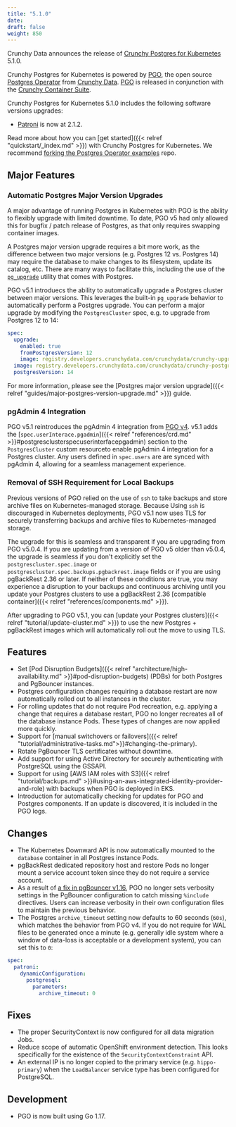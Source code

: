 ```yaml
---
title: "5.1.0"
date:
draft: false
weight: 850
---
```


Crunchy Data announces the release of [Crunchy Postgres for Kubernetes](https://www.crunchydata.com/products/crunchy-postgresql-for-kubernetes/) 5.1.0.

Crunchy Postgres for Kubernetes is powered by [PGO](https://github.com/CrunchyData/postgres-operator), the open source [Postgres Operator](https://github.com/CrunchyData/postgres-operator) from [Crunchy Data](https://www.crunchydata.com). [PGO](https://github.com/CrunchyData/postgres-operator) is released in conjunction with the [Crunchy Container Suite](https://github.com/CrunchyData/container-suite).

Crunchy Postgres for Kubernetes 5.1.0 includes the following software versions upgrades:

- [Patroni](https://patroni.readthedocs.io/) is now at 2.1.2.

Read more about how you can [get started]({{< relref "quickstart/_index.md" >}}) with Crunchy Postgres for Kubernetes. We recommend [forking the Postgres Operator examples](https://github.com/CrunchyData/postgres-operator-examples/fork) repo.

## Major Features

### Automatic Postgres Major Version Upgrades

A major advantage of running Postgres in Kubernetes with PGO is the ability to flexibly upgrade with limited downtime. To date, PGO v5 had only allowed this for bugfix / patch release of Postgres, as that only requires swapping container images.

A Postgres major version upgrade requires a bit more work, as the difference between two major versions (e.g. Postgres 12 vs. Postgres 14) may require the database to make changes to its filesystem, update its catalog, etc. There are many ways to facilitate this, including the use of the [`pg_upgrade`](https://blog.crunchydata.com/blog/how-to-perform-a-major-version-upgrade-using-pg_upgrade-in-postgresql) utility that comes with Postgres.

PGO v5.1 introduecs the ability to automatically upgrade a Postgres cluster between major versions. This leverages the built-in `pg_upgrade` behavior to automatically perform a Postgres upgrade. You can perform a major upgrade by modifying the `PostgresCluster` spec, e.g. to upgrade from Postgres 12 to 14:

```yaml
spec:
  upgrade:
    enabled: true
    fromPostgresVersion: 12
    image: registry.developers.crunchydata.com/crunchydata/crunchy-upgrade:ubi8-5.1.0-0
  image: registry.developers.crunchydata.com/crunchydata/crunchy-postgres:centos8-14.1-1
  postgresVersion: 14
```

For more information, please see the [Postgres major version upgrade]({{< relref "guides/major-postgres-version-upgrade.md" >}}) guide.

### pgAdmin 4 Integration

PGO v5.1 reintroduces the pgAdmin 4 integration from [PGO v4](https://access.crunchydata.com/documentation/postgres-operator/4.7.3/architecture/pgadmin4/). v5.1 adds the [`spec.userInterace.pgadmin`]({{< relref "references/crd.md" >}}#postgresclusterspecuserinterfacepgadmin) section to the `PostgresCluster` custom resourceto enable pgAdmin 4 integration for a Postgres cluster. Any users defined in `spec.users` are are synced with pgAdmin 4, allowing for a seamless management experience.

### Removal of SSH Requirement for Local Backups

Previous versions of PGO relied on the use of `ssh` to take backups and store archive files on Kubernetes-managed storage. Because Using `ssh` is discouraged in Kubernetes deployments, PGO v5.1 now uses TLS for securely transferring backups and archive files to Kubernetes-managed storage.

The upgrade for this is seamless and transparent if you are upgrading from PGO v5.0.4. If you are updating from a version of PGO v5 older than v5.0.4, the upgrade is seamless if you don't explicitly set the `postgrescluster.spec.image` or `postgrescluster.spec.backups.pgbackrest.image` fields or if you are using pgBackRest 2.36 or later. If neither of these conditions are true, you may experience a disruption to your backups and continuous archiving until you update your Postgres clusters to use a pgBackRest 2.36 [compatible container]({{< relref "references/components.md" >}}).

After upgrading to PGO v5.1, you can [update your Postgres clusters]({{< relref "tutorial/update-cluster.md" >}}) to use the new Postgres + pgBackRest images which will automatically roll out the move to using TLS.

## Features

- Set [Pod Disruption Budgets]({{< relref "architecture/high-availability.md" >}}#pod-disruption-budgets) (PDBs) for both Postgres and PgBouncer instances.
- Postgres configuration changes requiring a database restart are now automatically rolled out to all instances in the cluster.
- For rolling updates that do not require Pod recreation, e.g. applying a change that requires a database restart, PGO no longer recreates all of the database instance Pods. These types of changes are now applied more quickly.
- Support for [manual switchovers or failovers]({{< relref "tutorial/administrative-tasks.md">}}#changing-the-primary).
- Rotate PgBouncer TLS certificates without downtime.
- Add support for using Active Directory for securely authenticating with PostgreSQL using the GSSAPI.
- Support for using [AWS IAM roles with S3]({{< relref "tutorial/backups.md" >}}#using-an-aws-integrated-identity-provider-and-role) with backups when PGO is deployed in EKS.
- Introduction for automatically checking for updates for PGO and Postgres components. If an update is discovered, it is included in the PGO logs.

## Changes

- The Kubernetes Downward API is now automatically mounted to the `database` container in all Postgres instance Pods.
- pgBackRest dedicated repository host and restore Pods no longer mount a service account token since they do not require a service account.
- As a result of [a fix in pgBouncer v1.16](https://github.com/libusual/libusual/commit/ab960074cb7a), PGO no longer sets verbosity settings in the PgBouncer configuration to catch missing `%include` directives.  Users can increase verbosity in their own configuration files to maintain the previous behavior.
- The Postgres `archive_timeout` setting now defaults to 60 seconds (`60s`), which matches the behavior from PGO v4. If you do not require for WAL files to be generated once a minute (e.g. generally idle system where a window of data-loss is acceptable or a development system), you can set this to `0`:

```yaml
spec:
  patroni:
    dynamicConfiguration:
      postgresql:
        parameters:
          archive_timeout: 0
```

## Fixes

- The proper SecurityContext is now configured for all data migration Jobs.
- Reduce scope of automatic OpenShift environment detection. This looks specifically for the existence of the `SecurityContextConstraint` API.
- An external IP is no longer copied to the primary service (e.g. `hippo-primary`) when the `LoadBalancer` service type has been configured for PostgreSQL.

## Development

- PGO is now built using Go 1.17.
